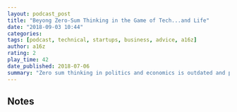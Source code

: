 ```yaml
---
layout: podcast_post
title: "Beyong Zero-Sum Thinking in the Game of Tech...and Life"
date: "2018-09-03 10:44"
categories:
tags: [podcast, technical, startups, business, advice, a16z]
author: a16z
rating: 2
play_time: 42
date_published: 2018-07-06
summary: "Zero sum thinking in politics and economics is outdated and poisonous."
---
```


## Notes
